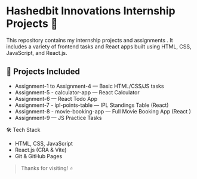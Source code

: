 # Hashedbit Innovations Internship Projects 🚀

This repository contains my internship projects and assignments . It includes a variety of frontend tasks and React apps built using HTML, CSS, JavaScript, and React.js.

## 📁 Projects Included

- Assignment-1 to Assignment-4 — Basic HTML/CSS/JS tasks
- Assignment-5 - calculator-app — React Calculator
- Assignment-6 — React Todo App
- Assignment-7 - ipl-points-table — IPL Standings Table (React)
- Assignment-8 - movie-booking-app — Full Movie Booking App (React )
- Assignment-9 — JS Practice Tasks

 🛠️ Tech Stack
- HTML, CSS, JavaScript
- React.js (CRA & Vite)
- Git & GitHub Pages

 > Thanks for visiting! ⭐
